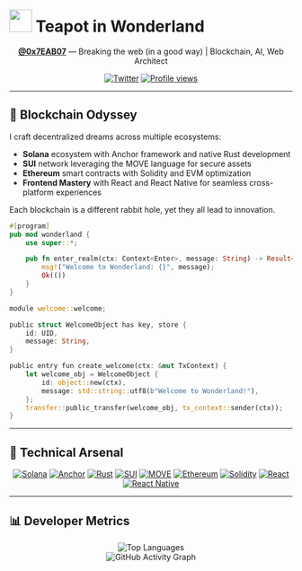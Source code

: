# <img src="https://em-content.zobj.net/thumbs/120/apple/354/teapot_1fad6.png" width="40" height="40"/> Teapot in Wonderland

<div align="center">

**[@0x7EAB07](https://github.com/0x7EAB07)** — Breaking the web (in a good way) | Blockchain, AI, Web Architect

[![Twitter](https://img.shields.io/badge/Twitter-%231DA1F2.svg?style=for-the-badge&logo=Twitter&logoColor=white)](https://twitter.com/0x7EAB07)
[![Profile views](https://komarev.com/ghpvc/?username=0x7EAB07&color=blueviolet&style=for-the-badge)](https://twitter.com/0x7EAB07)

</div>

---

## 🧩 Blockchain Odyssey

I craft decentralized dreams across multiple ecosystems:

- **Solana** ecosystem with Anchor framework and native Rust development
- **SUI** network leveraging the MOVE language for secure assets
- **Ethereum** smart contracts with Solidity and EVM optimization
- **Frontend Mastery** with React and React Native for seamless cross-platform experiences

Each blockchain is a different rabbit hole, yet they all lead to innovation.

```rust
#[program]
pub mod wonderland {
    use super::*;

    pub fn enter_realm(ctx: Context<Enter>, message: String) -> Result<()> {
        msg!("Welcome to Wonderland: {}", message);
        Ok(())
    }
}
```

```rust
module welcome::welcome;

public struct WelcomeObject has key, store {
    id: UID,
    message: String,
}

public entry fun create_welcome(ctx: &mut TxContext) {
    let welcome_obj = WelcomeObject {
        id: object::new(ctx),
        message: std::string::utf8(b"Welcome to Wonderland!"),
    };
    transfer::public_transfer(welcome_obj, tx_context::sender(ctx));
}

```

---

## 🧰 Technical Arsenal

<div align="center">

[![Solana](https://img.shields.io/badge/Solana-black?style=for-the-badge&logo=solana)](https://solana.com)
[![Anchor](https://img.shields.io/badge/Anchor-black?style=for-the-badge&logo=anchor&logoColor=white)](https://book.anchor-lang.com/)
[![Rust](https://img.shields.io/badge/Rust-black?style=for-the-badge&logo=rust&logoColor=#E57324)](https://www.rust-lang.org/)
[![SUI](https://img.shields.io/badge/SUI-black?style=for-the-badge&logo=sui)](https://sui.io/)
[![MOVE](https://img.shields.io/badge/MOVE-black?style=for-the-badge)](https://github.com/move-language/move)
[![Ethereum](https://img.shields.io/badge/Ethereum-black?style=for-the-badge&logo=ethereum)](https://ethereum.org)
[![Solidity](https://img.shields.io/badge/Solidity-black?style=for-the-badge&logo=solidity)](https://soliditylang.org/)
[![React](https://img.shields.io/badge/React-black?style=for-the-badge&logo=react)](https://reactjs.org/)
[![React Native](https://img.shields.io/badge/React_Native-black?style=for-the-badge&logo=react)](https://reactnative.dev/)

</div>

---

## 📊 Developer Metrics

<div align="center">
  <img src="https://github-readme-stats.vercel.app/api/top-langs/?username=0x7EAB07&layout=compact&theme=radical" alt="Top Languages" />
</div>

<div align="center">
  <img src="https://github-readme-activity-graph.vercel.app/graph?username=0x7EAB07&theme=react-dark" alt="GitHub Activity Graph" />
</div>
